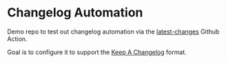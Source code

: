 # Changelog Automation

Demo repo to test out changelog automation via the [latest-changes](https://github.com/tiangolo/latest-changes) Github Action.

Goal is to configure it to support the [Keep A Changelog](https://keepachangelog.com/en/1.0.0/) format.


